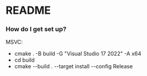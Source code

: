 # README #

### How do I get set up? ###

MSVC:
* cmake . -B build -G "Visual Studio 17 2022" -A x64
* cd build
* cmake --build . --target install --config Release
